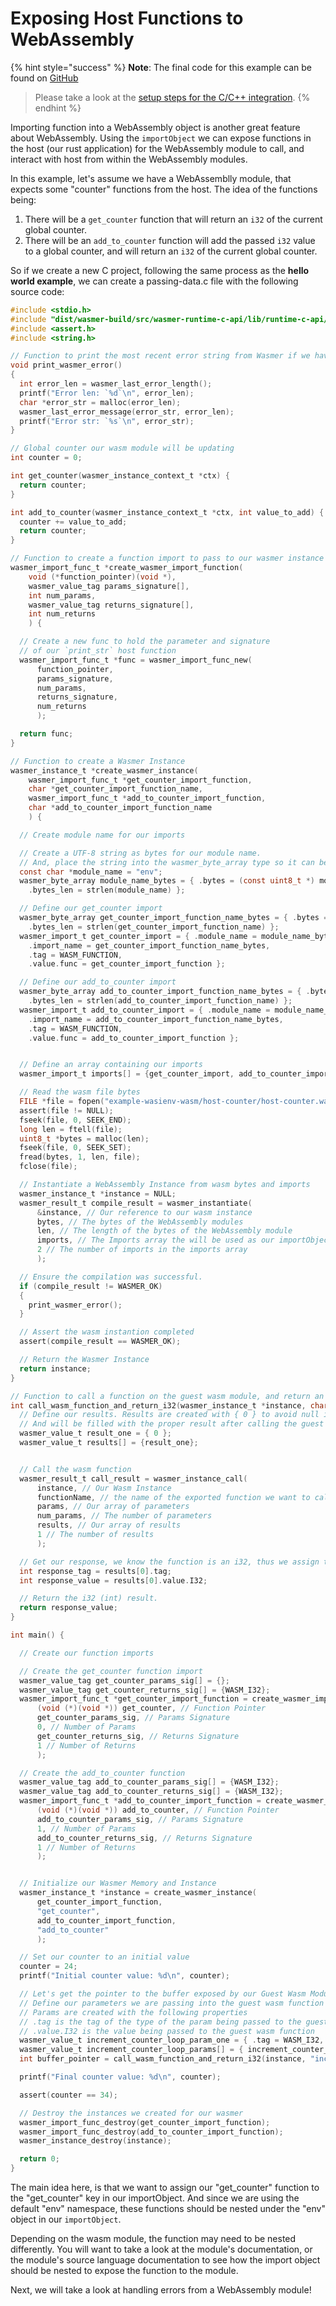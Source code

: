 # Exposing Host Functions to WebAssembly

{% hint style="success" %}
**Note**: The final code for this example can be found on [GitHub](https://github.com/wasmerio/docs.wasmer.io/tree/master/docs/runtime/c-integration/examples/host-functions)

> Please take a look at the [setup steps for the C/C++ integration](../setup.md).
{% endhint %}

Importing function into a WebAssembly object is another great feature about WebAssembly. Using the `importObject` we can expose functions in the host \(our rust application\) for the WebAssembly module to call, and interact with host from within the WebAssembly modules.

In this example, let's assume we have a WebAssemblly module, that expects some "counter" functions from the host. The idea of the functions being:

1. There will be a `get_counter` function that will return an `i32` of the current global counter.
2. There will be an `add_to_counter` function will add the passed `i32` value to a global counter, and will return an `i32` of the current global counter.

So if we create a new C project, following the same process as the **hello world example**, we can create a passing-data.c file with the following source code:

```c
#include <stdio.h>
#include "dist/wasmer-build/src/wasmer-runtime-c-api/lib/runtime-c-api/wasmer.h"
#include <assert.h>
#include <string.h>

// Function to print the most recent error string from Wasmer if we have them
void print_wasmer_error()
{
  int error_len = wasmer_last_error_length();
  printf("Error len: `%d`\n", error_len);
  char *error_str = malloc(error_len);
  wasmer_last_error_message(error_str, error_len);
  printf("Error str: `%s`\n", error_str);
}

// Global counter our wasm module will be updating
int counter = 0;

int get_counter(wasmer_instance_context_t *ctx) {
  return counter;
}

int add_to_counter(wasmer_instance_context_t *ctx, int value_to_add) {
  counter += value_to_add;
  return counter;
}

// Function to create a function import to pass to our wasmer instance
wasmer_import_func_t *create_wasmer_import_function(
    void (*function_pointer)(void *),
    wasmer_value_tag params_signature[], 
    int num_params, 
    wasmer_value_tag returns_signature[], 
    int num_returns
    ) {

  // Create a new func to hold the parameter and signature
  // of our `print_str` host function
  wasmer_import_func_t *func = wasmer_import_func_new(
      function_pointer, 
      params_signature, 
      num_params, 
      returns_signature, 
      num_returns
      );

  return func;
}

// Function to create a Wasmer Instance
wasmer_instance_t *create_wasmer_instance(
    wasmer_import_func_t *get_counter_import_function,  
    char *get_counter_import_function_name,
    wasmer_import_func_t *add_to_counter_import_function,
    char *add_to_counter_import_function_name
    ) {

  // Create module name for our imports

  // Create a UTF-8 string as bytes for our module name. 
  // And, place the string into the wasmer_byte_array type so it can be used by our guest wasm instance.
  const char *module_name = "env";
  wasmer_byte_array module_name_bytes = { .bytes = (const uint8_t *) module_name,
    .bytes_len = strlen(module_name) };

  // Define our get_counter import
  wasmer_byte_array get_counter_import_function_name_bytes = { .bytes = (const uint8_t *) get_counter_import_function_name,
    .bytes_len = strlen(get_counter_import_function_name) };
  wasmer_import_t get_counter_import = { .module_name = module_name_bytes,
    .import_name = get_counter_import_function_name_bytes,
    .tag = WASM_FUNCTION,
    .value.func = get_counter_import_function };

  // Define our add_to_counter import
  wasmer_byte_array add_to_counter_import_function_name_bytes = { .bytes = (const uint8_t *) add_to_counter_import_function_name,
    .bytes_len = strlen(add_to_counter_import_function_name) };
  wasmer_import_t add_to_counter_import = { .module_name = module_name_bytes,
    .import_name = add_to_counter_import_function_name_bytes,
    .tag = WASM_FUNCTION,
    .value.func = add_to_counter_import_function };


  // Define an array containing our imports
  wasmer_import_t imports[] = {get_counter_import, add_to_counter_import};

  // Read the wasm file bytes
  FILE *file = fopen("example-wasienv-wasm/host-counter/host-counter.wasm", "r");
  assert(file != NULL);
  fseek(file, 0, SEEK_END);
  long len = ftell(file);
  uint8_t *bytes = malloc(len);
  fseek(file, 0, SEEK_SET);
  fread(bytes, 1, len, file);
  fclose(file);

  // Instantiate a WebAssembly Instance from wasm bytes and imports
  wasmer_instance_t *instance = NULL;
  wasmer_result_t compile_result = wasmer_instantiate(
      &instance, // Our reference to our wasm instance 
      bytes, // The bytes of the WebAssembly modules
      len, // The length of the bytes of the WebAssembly module
      imports, // The Imports array the will be used as our importObject
      2 // The number of imports in the imports array
      );

  // Ensure the compilation was successful.
  if (compile_result != WASMER_OK)
  {
    print_wasmer_error();
  }

  // Assert the wasm instantion completed
  assert(compile_result == WASMER_OK);

  // Return the Wasmer Instance
  return instance;
}

// Function to call a function on the guest wasm module, and return an i32 result
int call_wasm_function_and_return_i32(wasmer_instance_t *instance, char* functionName, wasmer_value_t params[], int num_params) {
  // Define our results. Results are created with { 0 } to avoid null issues,
  // And will be filled with the proper result after calling the guest wasm function.
  wasmer_value_t result_one = { 0 };
  wasmer_value_t results[] = {result_one};


  // Call the wasm function
  wasmer_result_t call_result = wasmer_instance_call(
      instance, // Our Wasm Instance
      functionName, // the name of the exported function we want to call on the guest wasm module
      params, // Our array of parameters
      num_params, // The number of parameters
      results, // Our array of results
      1 // The number of results
      );

  // Get our response, we know the function is an i32, thus we assign the value to an int
  int response_tag = results[0].tag;
  int response_value = results[0].value.I32; 

  // Return the i32 (int) result.
  return response_value;
}

int main() {

  // Create our function imports

  // Create the get_counter function import
  wasmer_value_tag get_counter_params_sig[] = {};
  wasmer_value_tag get_counter_returns_sig[] = {WASM_I32};
  wasmer_import_func_t *get_counter_import_function = create_wasmer_import_function(
      (void (*)(void *)) get_counter, // Function Pointer
      get_counter_params_sig, // Params Signature
      0, // Number of Params
      get_counter_returns_sig, // Returns Signature
      1 // Number of Returns
      );

  // Create the add_to_counter function
  wasmer_value_tag add_to_counter_params_sig[] = {WASM_I32};
  wasmer_value_tag add_to_counter_returns_sig[] = {WASM_I32};
  wasmer_import_func_t *add_to_counter_import_function = create_wasmer_import_function(
      (void (*)(void *)) add_to_counter, // Function Pointer
      add_to_counter_params_sig, // Params Signature
      1, // Number of Params
      add_to_counter_returns_sig, // Returns Signature
      1 // Number of Returns
      );


  // Initialize our Wasmer Memory and Instance
  wasmer_instance_t *instance = create_wasmer_instance(
      get_counter_import_function,
      "get_counter",
      add_to_counter_import_function,
      "add_to_counter"
      );

  // Set our counter to an initial value
  counter = 24;
  printf("Initial counter value: %d\n", counter);

  // Let's get the pointer to the buffer exposed by our Guest Wasm Module
  // Define our parameters we are passing into the guest wasm function call.
  // Params are created with the following properties
  // .tag is the tag of the type of the param being passed to the guest wasm function
  // .value.I32 is the value being passed to the guest wasm function
  wasmer_value_t increment_counter_loop_param_one = { .tag = WASM_I32, .value.I32 = 10 };
  wasmer_value_t increment_counter_loop_params[] = { increment_counter_loop_param_one };
  int buffer_pointer = call_wasm_function_and_return_i32(instance, "increment_counter_loop", increment_counter_loop_params, 1);

  printf("Final counter value: %d\n", counter);

  assert(counter == 34);

  // Destroy the instances we created for our wasmer
  wasmer_import_func_destroy(get_counter_import_function);
  wasmer_import_func_destroy(add_to_counter_import_function);
  wasmer_instance_destroy(instance);

  return 0;
}
```

The main idea here, is that we want to assign our "get\_counter" function to the "get\_counter" key in our importObject. And since we are using the default "env" namespace, these functions should be nested under the "env" object in our `importObject`.

Depending on the wasm module, the function may need to be nested differently. You will want to take a look at the module's documentation, or the module's source language documentation to see how the import object should be nested to expose the function to the module.

Next, we will take a look at handling errors from a WebAssembly module!

